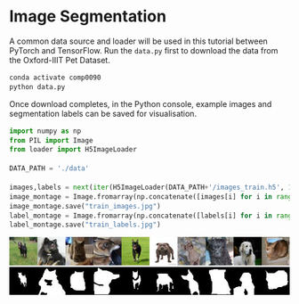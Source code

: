 # Image Segmentation

A common data source and loader will be used in this tutorial between PyTorch and TensorFlow. Run the `data.py` first to download the data from the Oxford-IIIT Pet Dataset.

```bash
conda activate comp0090
python data.py
```

Once download completes, in the Python console, example images and segmentation labels can be saved for visualisation.
```python
import numpy as np
from PIL import Image
from loader import H5ImageLoader

DATA_PATH = './data'

images,labels = next(iter(H5ImageLoader(DATA_PATH+'/images_train.h5', 10, DATA_PATH+'/labels_train.h5')))
image_montage = Image.fromarray(np.concatenate([images[i] for i in range(len(images))],axis=1))
image_montage.save("train_images.jpg")
label_montage = Image.fromarray(np.concatenate([labels[i] for i in range(len(labels))],axis=1))
label_montage.save("train_labels.jpg")
```

<img src="../../docs/media/pets_images.jpg" alt="alt text"/>
<img src="../../docs/media/pets_labels.jpg" alt="alt text"/>